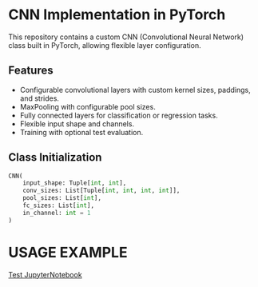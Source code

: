 # CNN Implementation in PyTorch

This repository contains a custom CNN (Convolutional Neural Network) class built in PyTorch, allowing flexible layer configuration.

## Features
- Configurable convolutional layers with custom kernel sizes, paddings, and strides.
- MaxPooling with configurable pool sizes.
- Fully connected layers for classification or regression tasks.
- Flexible input shape and channels.
- Training with optional test evaluation.

## Class Initialization

```python
CNN(
    input_shape: Tuple[int, int],
    conv_sizes: List[Tuple[int, int, int, int]],
    pool_sizes: List[int],
    fc_sizes: List[int],
    in_channel: int = 1
)

```
# USAGE EXAMPLE
[Test JupyterNotebook](./test.ipynb)
